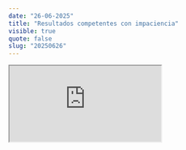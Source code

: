 ```yaml
---
date: "26-06-2025"
title: "Resultados competentes con impaciencia"
visible: true
quote: false
slug: "20250626"
---
```


<iframe src="https://www.youtube.com/embed/a7o55B0d5lg" allowfullscreen></iframe>